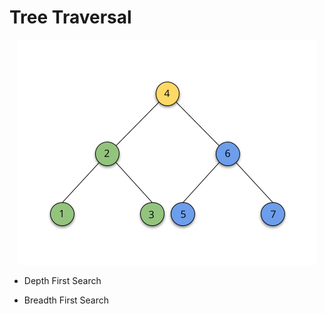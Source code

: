 # Tree Traversal

<p align="center">
  <img width="480" height="360" src="image\BST_480_360.png">
</p>

- Depth First Search

- Breadth First Search
